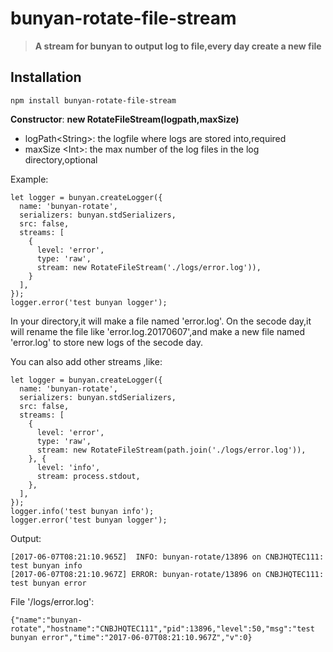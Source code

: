# bunyan-rotate-file-stream

> **A stream for bunyan to output log to file,every day create a new file**

## Installation

	npm install bunyan-rotate-file-stream

**Constructor**: **new RotateFileStream(logpath,maxSize)**

- logPath<String\>: the logfile where logs are stored into,required
- maxSize <Int\>: the max number of the log files in the log directory,optional

Example:

	let logger = bunyan.createLogger({
	  name: 'bunyan-rotate',
	  serializers: bunyan.stdSerializers,
	  src: false,
	  streams: [
	    {
	      level: 'error',
	      type: 'raw',
	      stream: new RotateFileStream('./logs/error.log')),
	    }
	  ],
	});
	logger.error('test bunyan logger');

In your directory,it will make a file named 'error.log'. On the secode day,it will rename the file like 'error.log.20170607',and make a new file named 'error.log' to store new logs of the secode day.

You can also add other streams ,like:

	let logger = bunyan.createLogger({
	  name: 'bunyan-rotate',
	  serializers: bunyan.stdSerializers,
	  src: false,
	  streams: [
	    {
	      level: 'error',
	      type: 'raw',
	      stream: new RotateFileStream(path.join('./logs/error.log')),
	    }, {
	      level: 'info',
	      stream: process.stdout,
	    },
	  ],
	});
	logger.info('test bunyan info');
	logger.error('test bunyan logger');

Output:

	[2017-06-07T08:21:10.965Z]  INFO: bunyan-rotate/13896 on CNBJHQTEC111: test bunyan info
	[2017-06-07T08:21:10.967Z] ERROR: bunyan-rotate/13896 on CNBJHQTEC111: test bunyan error

File '/logs/error.log':

	{"name":"bunyan-rotate","hostname":"CNBJHQTEC111","pid":13896,"level":50,"msg":"test bunyan error","time":"2017-06-07T08:21:10.967Z","v":0}


	